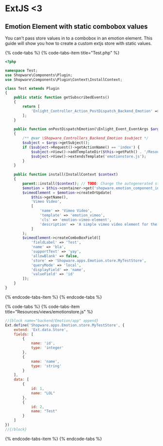 # ExtJS &lt;3

## Emotion Element with static combobox values

You can't pass store values in to a combobox in an emotion element. This guide will show you how to create a custom extjs store with static values.

{% code-tabs %}
{% code-tabs-item title="Test.php" %}
```php
<?php

namespace Test;
use Shopware\Components\Plugin;
use Shopware\Components\Plugin\Context\InstallContext;

class Test extends Plugin
{
    public static function getSubscribedEvents()
    {
        return [
            'Enlight_Controller_Action_PostDispatch_Backend_Emotion' => 'onPostDispatchEmotion'
        ];
    }
    
    public function onPostDispatchEmotion(\Enlight_Event_EventArgs $args)
    {
        /** @var \Shopware_Controllers_Backend_Emotion $subject */
        $subject = $args->getSubject();
        if ($subject->Request()->getActionName() == 'index') {
            $subject->View()->addTemplateDir($this->getPath() . '/Resources/views');
            $subject->View()->extendsTemplate('emotionstore.js');
        }
    }
    
    public function install(InstallContext $context)
    {
        parent::install($context); // TODO: Change the autogenerated stub
        $emotion = $this->container->get('shopware.emotion_component_installer');
        $vimeoElement = $emotion->createOrUpdate(
            $this->getName(),
            'Vimeo Video',
            [
                'name' => 'Vimeo Video',
                'template' => 'emotion_vimeo',
                'cls' => 'emotion-vimeo-element',
                'description' => 'A simple vimeo video element for the shopping worlds.'
            ]
        );
        $vimeoElement->createComboBoxField([
            'fieldLabel' => 'Test',
            'name' => 'bla',
            'supportText' => 'yay',
            'allowBlank' => false,
            'store' => 'Shopware.apps.Emotion.store.MyTestStore',
            'queryMode' => 'local',
            'displayField' => 'name',
            'valueField' => 'id'
        ]);
    }
}
```
{% endcode-tabs-item %}
{% endcode-tabs %}

{% code-tabs %}
{% code-tabs-item title="Resources/views/emotionstore.js" %}
```javascript
//{block name="backend/Emotion/app" append}
Ext.define('Shopware.apps.Emotion.store.MyTestStore', {
    extend: 'Ext.data.Store',
    fields: [
        {
            name: 'id',
            type: 'integer'
        },
        {
            name: 'name',
            type: 'string'
        }
    ],
    data: [
        {
            id: 1,
            name: "LOL"
        },
        {
            id: 2,
            name: "Test"
        }
    ]
})
//{/block}

```
{% endcode-tabs-item %}
{% endcode-tabs %}

